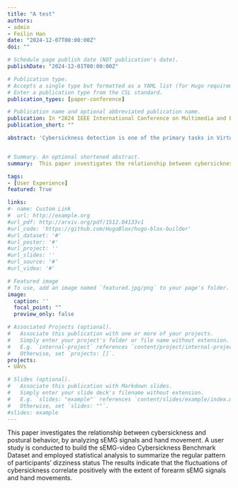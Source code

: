 ```yaml
---
title: "A test"
authors:
- admin
- Feilin Han
date: "2024-12-07T00:00:00Z"
doi: ""

# Schedule page publish date (NOT publication's date).
publishDate: "2024-12-01T00:00:00Z"

# Publication type.
# Accepts a single type but formatted as a YAML list (for Hugo requirements).
# Enter a publication type from the CSL standard.
publication_types: [paper-conference]

# Publication name and optional abbreviated publication name.
publication: In *2024 IEEE International Conference on Multimedia and Expo (ICME)*
publication_short: ""

abstract: 'Cybersickness detection is one of the primary tasks in Virtual Reality (VR) content production. The existing sub- jective and objective studies on cybersickness give few guiding implications to VR content creators. To do experimental verifica- tion on previous hypotheses and propose design guidelines, this paper investigates the relationship between cybersickness and postural behavior, by analyzing the surface electromyography (sEMG) signals and hand movement videos. We conducted a user study to build the sEMG-video Cybersickness Benchmark Dataset (sEMG-CBD) and employed statistical analysis to sum- marize the regular pattern of participants’ dizziness status under VR experiences. The results indicate that the fluctuations of cybersickness correlate positively with the extent of forearm sEMG signals and hand movements. The preliminary analysis implies the potentiality of sEMG-based cybersickness detection being used as one of the significant representations of VR viewing experience, which could contribute to VR content production.'


# Summary. An optional shortened abstract.
summary:  This paper investigates the relationship between cybersickness and postural behavior.

tags:
- [User Experience]
featured: True

links:
#- name: Custom Link
#  url: http://example.org
#url_pdf: http://arxiv.org/pdf/1512.04133v1
#url_code: 'https://github.com/HugoBlox/hugo-blox-builder'
#url_dataset: '#'
#url_poster: '#'
#url_project: ''
#url_slides: ''
#url_source: '#'
#url_video: '#'

# Featured image
# To use, add an image named `featured.jpg/png` to your page's folder. 
image:
  caption: ''
  focal_point: ""
  preview_only: false

# Associated Projects (optional).
#   Associate this publication with one or more of your projects.
#   Simply enter your project's folder or file name without extension.
#   E.g. `internal-project` references `content/project/internal-project/index.md`.
#   Otherwise, set `projects: []`.
projects:
- UAVs

# Slides (optional).
#   Associate this publication with Markdown slides.
#   Simply enter your slide deck's filename without extension.
#   E.g. `slides: "example"` references `content/slides/example/index.md`.
#   Otherwise, set `slides: ""`.
#slides: example
---
```

This paper investigates the relationship between cybersickness and postural behavior, by analyzing sEMG signals and hand movement. A user study is conducted to build the sEMG-video Cybersickness Benchmark Dataset and employed statistical analysis to summarize the regular pattern of participants’ dizziness status The results indicate that the fluctuations of cybersickness correlate positively with the extent of forearm sEMG signals and hand movements. 
